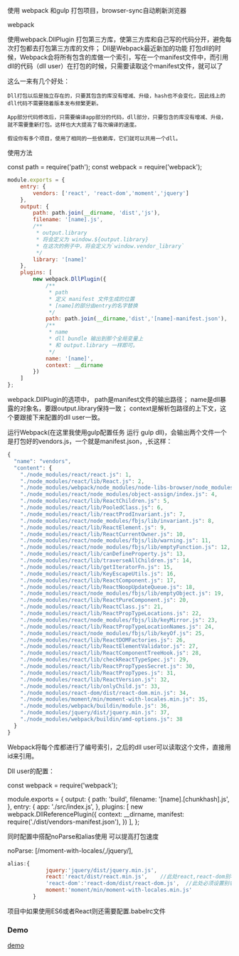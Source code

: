 使用 webpack 和gulp 打包项目，browser-sync自动刷新浏览器

webpack

使用webpack.DllPlugin 打包第三方库，使第三方库和自己写的代码分开，避免每次打包都去打包第三方库的文件；
Dll是Webpack最近新加的功能
打包dll的时候，Webpack会将所有包含的库做一个索引，写在一个manifest文件中，而引用dll的代码（dll user）在打包的时候，只需要读取这个manifest文件，就可以了

这么一来有几个好处：

    Dll打包以后是独立存在的，只要其包含的库没有增减、升级，hash也不会变化，因此线上的dll代码不需要随着版本发布频繁更新。

    App部分代码修改后，只需要编译app部分的代码，dll部分，只要包含的库没有增减、升级，就不需要重新打包。这样也大大提高了每次编译的速度。

    假设你有多个项目，使用了相同的一些依赖库，它们就可以共用一个dll。

使用方法

const path = require('path');
const webpack = require('webpack');
``` javascript
module.exports = {
    entry: {
        vendors: ['react', 'react-dom','moment','jquery']
    },
    output: {
        path: path.join(__dirname, 'dist','js'),
        filename: '[name].js',
        /**
         * output.library
         * 将会定义为 window.${output.library}
         * 在这次的例子中，将会定义为`window.vendor_library`
         */
        library: '[name]'
    },
    plugins: [
        new webpack.DllPlugin({
            /**
             * path
             * 定义 manifest 文件生成的位置
             * [name]的部分由entry的名字替换
             */
            path: path.join(__dirname,'dist','[name]-manifest.json'),
            /**
             * name
             * dll bundle 输出到那个全局变量上
             * 和 output.library 一样即可。
             */
            name: '[name]',
            context: __dirname
        })
    ]
};
```
webpack.DllPlugin的选项中，
path是manifest文件的输出路径；
name是dll暴露的对象名，要跟output.library保持一致；
context是解析包路径的上下文，这个要跟接下来配置的dll user一致。

运行Webpack(在这里我使用gulp配置任务 运行 gulp dll)，会输出两个文件一个是打包好的vendors.js，一个就是manifest.json，,长这样：
```javascript
{
  "name": "vendors",
  "content": {
    "./node_modules/react/react.js": 1,
    "./node_modules/react/lib/React.js": 2,
    "./node_modules/webpack/node_modules/node-libs-browser/node_modules/process/browser.js": 3,
    "./node_modules/react/node_modules/object-assign/index.js": 4,
    "./node_modules/react/lib/ReactChildren.js": 5,
    "./node_modules/react/lib/PooledClass.js": 6,
    "./node_modules/react/lib/reactProdInvariant.js": 7,
    "./node_modules/react/node_modules/fbjs/lib/invariant.js": 8,
    "./node_modules/react/lib/ReactElement.js": 9,
    "./node_modules/react/lib/ReactCurrentOwner.js": 10,
    "./node_modules/react/node_modules/fbjs/lib/warning.js": 11,
    "./node_modules/react/node_modules/fbjs/lib/emptyFunction.js": 12,
    "./node_modules/react/lib/canDefineProperty.js": 13,
    "./node_modules/react/lib/traverseAllChildren.js": 14,
    "./node_modules/react/lib/getIteratorFn.js": 15,
    "./node_modules/react/lib/KeyEscapeUtils.js": 16,
    "./node_modules/react/lib/ReactComponent.js": 17,
    "./node_modules/react/lib/ReactNoopUpdateQueue.js": 18,
    "./node_modules/react/node_modules/fbjs/lib/emptyObject.js": 19,
    "./node_modules/react/lib/ReactPureComponent.js": 20,
    "./node_modules/react/lib/ReactClass.js": 21,
    "./node_modules/react/lib/ReactPropTypeLocations.js": 22,
    "./node_modules/react/node_modules/fbjs/lib/keyMirror.js": 23,
    "./node_modules/react/lib/ReactPropTypeLocationNames.js": 24,
    "./node_modules/react/node_modules/fbjs/lib/keyOf.js": 25,
    "./node_modules/react/lib/ReactDOMFactories.js": 26,
    "./node_modules/react/lib/ReactElementValidator.js": 27,
    "./node_modules/react/lib/ReactComponentTreeHook.js": 28,
    "./node_modules/react/lib/checkReactTypeSpec.js": 29,
    "./node_modules/react/lib/ReactPropTypesSecret.js": 30,
    "./node_modules/react/lib/ReactPropTypes.js": 31,
    "./node_modules/react/lib/ReactVersion.js": 32,
    "./node_modules/react/lib/onlyChild.js": 33,
    "./node_modules/react-dom/dist/react-dom.min.js": 34,
    "./node_modules/moment/min/moment-with-locales.min.js": 35,
    "./node_modules/webpack/buildin/module.js": 36,
    "./node_modules/jquery/dist/jquery.min.js": 37,
    "./node_modules/webpack/buildin/amd-options.js": 38
  }
}
```

Webpack将每个库都进行了编号索引，之后的dll user可以读取这个文件，直接用id来引用。

Dll user的配置：

const webpack = require('webpack');

module.exports = {
  output: {
    path: 'build',
    filename: '[name].[chunkhash].js',
  },
  entry: {
    app: './src/index.js',
  },
  plugins: [
    new webpack.DllReferencePlugin({
                context: __dirname,
                manifest: require('./dist/vendors-manifest.json'),
            })
  ],
};

同时配置中搭配noParse和alias使用 可以提高打包速度

noParse: [/moment-with-locales/,/jquery/],
```javascript
alias:{
            jquery:'jquery/dist/jquery.min.js',
            react:'react/dist/react.min.js',    //此处react,react-dom别名必须同时设置，否则会出现找不到ReactDOM的问题，同时设置时，不能使用react-dom.min.js
            'react-dom':'react-dom/dist/react-dom.js',  //此处必须设置别名重定向，否则会把ReactDOM重新打包一遍,但是这样浏览器中又找不到ReactDOM  ??
            moment:'moment/min/moment-with-locales.min.js'
        }
```

项目中如果使用ES6或者React则还需要配置.babelrc文件

### Demo

[demo](http://imiao.in)